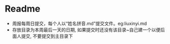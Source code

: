 # Readme
+ 周报每周日提交，每个人以“姓名拼音.md”提交文件。eg:liuxinyi.md
+ 存放目录为本周最后一天的日期, 如果提交时还没有该目录~自己建一个以便后面人提交, 不要提交到主目录下